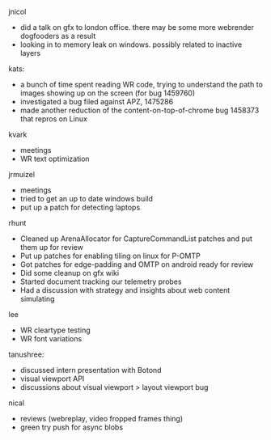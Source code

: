 jnicol
  * did a talk on gfx to london office. there may be some more webrender dogfooders as a result
  * looking in to memory leak on windows. possibly related to inactive layers

kats:
  * a bunch of time spent reading WR code, trying to understand the path to images showing up on the screen (for bug 1459760)
  * investigated a bug filed against APZ, 1475286
  * made another reduction of the content-on-top-of-chrome bug 1458373 that repros on Linux

kvark
  * meetings
  * WR text optimization


jrmuizel
  * meetings
  * tried to get an up to date windows build
  * put up a patch for detecting laptops

rhunt
  * Cleaned up ArenaAllocator for CaptureCommandList patches and put them up for review
  * Put up patches for enabling tiling on linux for P-OMTP
  * Got patches for edge-padding and OMTP on android ready for review
  * Did some cleanup on gfx wiki
  * Started document tracking our telemetry probes
  * Had a discussion with strategy and insights about web content simulating

lee
  * WR cleartype testing
  * WR font variations

tanushree:
  * discussed intern presentation with Botond
  * visual viewport API
  * discussions about visual viewport > layout viewport bug 

nical
  * reviews (webreplay, video fropped frames thing)
  * green try push for async blobs
